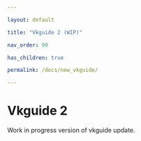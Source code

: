---
layout: default
title: "Vkguide 2 (WIP)"
nav_order: 99
has_children: true
permalink: /docs/new_vkguide/
---

# Vkguide 2
Work in progress version of vkguide update.



